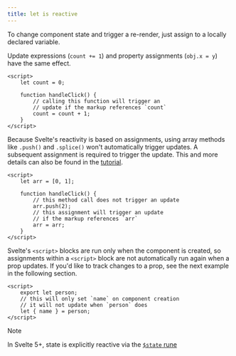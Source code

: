 ```yaml
---
title: let is reactive
---
```


To change component state and trigger a re-render, just assign to a locally declared variable.

Update expressions (`count += 1`) and property assignments (`obj.x = y`) have the same effect.

```svelte
<script>
	let count = 0;

	function handleClick() {
		// calling this function will trigger an
		// update if the markup references `count`
		count = count + 1;
	}
</script>
```

Because Svelte's reactivity is based on assignments, using array methods like `.push()` and `.splice()` won't automatically trigger updates. A subsequent assignment is required to trigger the update. This and more details can also be found in the [tutorial](https://learn.svelte.dev/tutorial/updating-arrays-and-objects).

```svelte
<script>
	let arr = [0, 1];

	function handleClick() {
		// this method call does not trigger an update
		arr.push(2);
		// this assignment will trigger an update
		// if the markup references `arr`
		arr = arr;
	}
</script>
```

Svelte's `<script>` blocks are run only when the component is created, so assignments within a `<script>` block are not automatically run again when a prop updates. If you'd like to track changes to a prop, see the next example in the following section.

```svelte
<script>
	export let person;
	// this will only set `name` on component creation
	// it will not update when `person` does
	let { name } = person;
</script>
```

> [!NOTE]
> In Svelte 5+, state is explicitly reactive via the [`$state` rune]($state)
